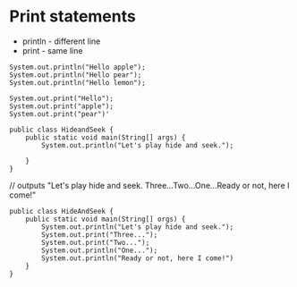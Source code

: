 # Print statements

* println - different line
* print - same line

```
System.out.println("Hello apple");
System.out.println("Hello pear");
System.out.println("Hello lemon");
```

```
System.out.print("Hello");
System.out.print("apple");
System.out.print("pear")'
```
```
public class HideandSeek {
    public static void main(String[] args) {
        System.out.println("Let's play hide and seek.");

    }
}
```

// outputs "Let's play hide and seek. Three...Two...One...Ready or not, here I come!"

```
public class HideAndSeek {
    public static void main(String[] orgs) {
        System.out.println("Let's play hide and seek.");
        System.out.print("Three...");
        System.out.print("Two...");
        System.out.println("One...");
        System.out.println("Ready or not, here I come!")
    }
}
```


